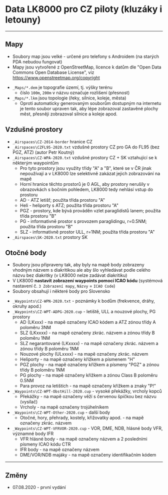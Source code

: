 ﻿# Data LK8000 pro CZ piloty (kluzáky i letouny)

--------------------------------------------------------------------------------

## Mapy

* Soubory map jsou velké - určené pro telefony s Androidem (na starých PDA nebudou fungovat)
* Mapy jsou vytvořené z OpenStreetMap, licence k datům dle "Open Data Commons
  Open Database License", viz <https://www.openstreetmap.org/copyright>

<!-- -->

* `_Maps/*.dem` je topografie území, tj. výšky terénu
    * číslo `100m`, `200m` v názvu označuje rozlišení (přesnost)
* `_Maps/*.lkm` jsou topologie (řeky, silnice, koleje, města)
    * Oproti automaticky generovaným souborům dostupným na internetu je tento
      soubor upraven tak, aby lépe zobrazoval zastavěné plochy měst, přesněji
      zobrazoval silnice a koleje apod.


## Vzdušné prostory

* `_Airspaces\CZ-2014-border` hranice CZ
* `_Airspaces\CZFL95-2020.txt` vzdušné prostory CZ pro GA do FL95 (bez PGZ, ATZ) (autor Petr Koutný)
* `_Airspaces\CZ-WPA-2020.txt` vzdušné prostory CZ + SK vztahující se k některým waypointům
    * Pro tyto prostory jsou využity třídy "A" a "B", které se v ČR jinak nepoužívají
      a v LK8000 lze selektivně zakázat jejich zobrazování na mapě
    * Horní hranice těchto prostorů je 0 AGL, aby prostory nerušily v obrazovkách
      s bočním pohledem, LK8000 tedy nehlásí vstup do prostoru
    * AD - ATZ letišť; použita třída prostoru "A"
    * Heli - heliporty s ATZ; použita třída prostoru "A"
    * PGZ - prostory, kde bývá prováděn vzlet paraglidistů lanem; použita třída prostoru "B"
    * PG - informativně prostor s provozem paraglidingu, r=0.5NM; použita třída prostoru "B"
    * SLZ - informativně prostor ULL, r=1NM; použita třída prostoru "A"
* `_Airspaces\SK-2020.txt` prostory SK



## Otočné body

* Soubory jsou připraveny tak, aby byly na mapě body zobrazeny vhodným názvem s diakritikou
  ale aby šlo vyhledávat podle celého názvu bez diakritky (v LK8000 nelze zadávat diakritiku)
* V LK8000 **nastavit zobrazení waypoints pomocí ICAO kódu**
  (systémová nastavení č. `3 Zobrazení mapy`, `Názvy` = `ICAO Code`)
* Soubory obsahují i některé body pro Slovensko

<!-- -->

* `_Waypoints\CZ-WPN-2020.txt` - poznámky k bodům (frekvence, dráhy, okruhy apod.)
* `_Waypoints\CZ-WPT-ADPG-2020.cup` - letiště, ULL a nouzové plochy, PG prostory
    * AD (LKxxx) - na mapě označeny ICAO kódem a ATZ zónou třídy A poloměru 3NM
    * SLZ (LKxxxx) - na mapě označeny zkrác. názvem a zónou třídy B poloměru 1NM
    * SLZ negarantované (LKxxxx) - na mapě označeny zkrác. názvem a zónou třídy B poloměru 1NM
    * Nouzové plochy (ULxxxx) - na mapě označeny zkrác. názvem
    * Heliporty - na mapě označeny křížkem a písmenem "H"
    * PGZ plochy - na mapě označeny křížkem a písmeny "PGZ" a zónou třídy B poloměru 1NM
    * PG plochy - na mapě označeny křížkem a zónou Class B poloměru 0.5NM
    * Para provoz na letištích - na mapě označeny křížkem a znaky "P!"
* `_Waypoints\CZ-WPT-ObstHill-2020.cup` - vysoké překážky, vrcholy kopců
    * Překážky - na mapě označeny věží s červenou špičkou bez názvu (vysílač)
    * Vrcholy - na mapě označeny trojúhelníkem
* `_Waypoints\CZ-WPT-Other-2020.cup`    - další body
    * Otočné, hory, přehrady, kostely, křižovatky apod. - na mapě označeny zkrác. názvem
* `_Waypoints\CZ-WPT-VFRVOR-2020.cup`   - VOR, DME, NDB, hlásné body VFR, významné body IFR
    * VFR hlásné body - na mapě označeny názvem a 2 posledními písmeny ICAO kódu CTR
    * IFR body - na mapě označeny názvem
    * DME/VOR/NDB majáky - na mapě označeny identifikačním kódem


--------------------------------------------------------------------------------

## Změny

* 07.08.2020 - první vydání
